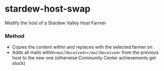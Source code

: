 # stardew-host-swap
Modify the host of a Stardew Valley Host Farmer

### Method
* Copies the content within <player></player> and replaces with the selected farmer on  <farmhand></farmhand>.
* Adds all mails within`<mailReceived></mailReceived>` from the previous host to the new one (otherwise Community Center achievements get stuck)
